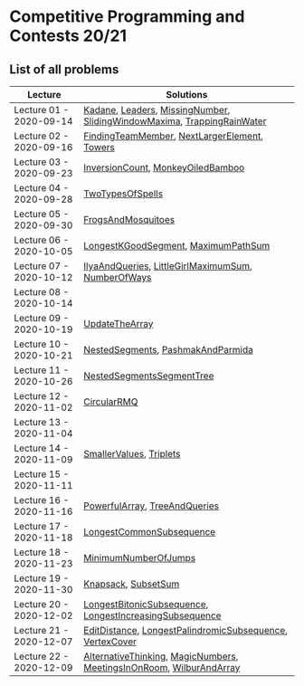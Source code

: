 # Competitive Programming and Contests 20/21

## List of all problems

| Lecture | Solutions |
|---------|----------|
| Lecture 01 - 2020-09-14 | [Kadane][Kadane], [Leaders][Leaders], [MissingNumber][MissingNumber], [SlidingWindowMaxima][SlidingWindowMaxima], [TrappingRainWater][TrappingRainWater] |
| Lecture 02 - 2020-09-16 | [FindingTeamMember][FindingTeamMember], [NextLargerElement][NextLargerElement], [Towers][Towers] |
| Lecture 03 - 2020-09-23 | [InversionCount][InversionCount], [MonkeyOiledBamboo][MonkeyOiledBamboo] |
| Lecture 04 - 2020-09-28 | [TwoTypesOfSpells][TwoTypesOfSpells] |
| Lecture 05 - 2020-09-30 | [FrogsAndMosquitoes][FrogsAndMosquitoes] |
| Lecture 06 - 2020-10-05 | [LongestKGoodSegment][LongestKGoodSegment], [MaximumPathSum][MaximumPathSum] |
| Lecture 07 - 2020-10-12 | [IlyaAndQueries][IlyaAndQueries], [LittleGirlMaximumSum][LittleGirlMaximumSum], [NumberOfWays][NumberOfWays] |
| Lecture 08 - 2020-10-14 | |
| Lecture 09 - 2020-10-19 | [UpdateTheArray][UpdateTheArray] |
| Lecture 10 - 2020-10-21 | [NestedSegments][NestedSegments], [PashmakAndParmida][PashmakAndParmida] |
| Lecture 11 - 2020-10-26 | [NestedSegmentsSegmentTree][NestedSegmentsSegmentTree] |
| Lecture 12 - 2020-11-02 | [CircularRMQ][CircularRMQ] |
| Lecture 13 - 2020-11-04 | |
| Lecture 14 - 2020-11-09 | [SmallerValues][SmallerValues], [Triplets][Triplets] |
| Lecture 15 - 2020-11-11 | |
| Lecture 16 - 2020-11-16 | [PowerfulArray][PowerfulArray], [TreeAndQueries][TreeAndQueries] |
| Lecture 17 - 2020-11-18 | [LongestCommonSubsequence][LongestCommonSubsequence] |
| Lecture 18 - 2020-11-23 | [MinimumNumberOfJumps][MinimumNumberOfJumps]
| Lecture 19 - 2020-11-30 | [Knapsack][Knapsack], [SubsetSum][SubsetSum] |
| Lecture 20 - 2020-12-02 | [LongestBitonicSubsequence][LongestBitonicSubsequence], [LongestIncreasingSubsequence][LongestIncreasingSubsequence] |
| Lecture 21 - 2020-12-07 | [EditDistance][EditDistance], [LongestPalindromicSubsequence][LongestPalindromicSubsequence], [VertexCover][VertexCover] |
| Lecture 22 - 2020-12-09 | [AlternativeThinking][AlternativeThinking], [MagicNumbers][MagicNumbers], [MeetingsInOnRoom][MeetingsInOnRoom], [WilburAndArray][WilburAndArray] |

[Kadane]:                        http://github.com/iwilare/CompetitiveProgramming/blob/master/Lecture%2001%20-%202020-09-14/Kadane.cpp
[Leaders]:                       http://github.com/iwilare/CompetitiveProgramming/blob/master/Lecture%2001%20-%202020-09-14/Leaders.cpp
[MissingNumber]:                 http://github.com/iwilare/CompetitiveProgramming/blob/master/Lecture%2001%20-%202020-09-14/MissingNumber.cpp
[SlidingWindowMaxima]:           http://github.com/iwilare/CompetitiveProgramming/blob/master/Lecture%2001%20-%202020-09-14/SlidingWindowMaxima.cpp
[TrappingRainWater]:             http://github.com/iwilare/CompetitiveProgramming/blob/master/Lecture%2001%20-%202020-09-14/TrappingRainWater.cpp
[FindingTeamMember]:             http://github.com/iwilare/CompetitiveProgramming/blob/master/Lecture%2002%20-%202020-09-16/FindingTeamMember.cpp
[NextLargerElement]:             http://github.com/iwilare/CompetitiveProgramming/blob/master/Lecture%2002%20-%202020-09-16/NextLargerElement.cpp
[Towers]:                        http://github.com/iwilare/CompetitiveProgramming/blob/master/Lecture%2002%20-%202020-09-16/Towers.cpp
[InversionCount]:                http://github.com/iwilare/CompetitiveProgramming/blob/master/Lecture%2003%20-%202020-09-23/InversionCount.cpp
[MonkeyOiledBamboo]:             http://github.com/iwilare/CompetitiveProgramming/blob/master/Lecture%2003%20-%202020-09-23/MonkeyOiledBamboo.cpp
[TwoTypesOfSpells]:              http://github.com/iwilare/CompetitiveProgramming/blob/master/Lecture%2004%20-%202020-09-28/TwoTypesOfSpells.cpp
[FrogsAndMosquitoes]:            http://github.com/iwilare/CompetitiveProgramming/blob/master/Lecture%2005%20-%202020-09-30/FrogsAndMosquitoes.cpp
[LongestKGoodSegment]:           http://github.com/iwilare/CompetitiveProgramming/blob/master/Lecture%2006%20-%202020-10-05/LongestKGoodSegment.cpp
[MaximumPathSum]:                http://github.com/iwilare/CompetitiveProgramming/blob/master/Lecture%2006%20-%202020-10-05/MaximumPathSum.cpp
[IlyaAndQueries]:                http://github.com/iwilare/CompetitiveProgramming/blob/master/Lecture%2007%20-%202020-10-12/IlyaAndQueries.cpp
[LittleGirlMaximumSum]:          http://github.com/iwilare/CompetitiveProgramming/blob/master/Lecture%2007%20-%202020-10-12/LittleGirlMaximumSum.cpp
[NumberOfWays]:                  http://github.com/iwilare/CompetitiveProgramming/blob/master/Lecture%2007%20-%202020-10-12/NumberOfWays.cpp
[UpdateTheArray]:                http://github.com/iwilare/CompetitiveProgramming/blob/master/Lecture%2009%20-%202020-10-19/UpdateTheArray.cpp
[NestedSegments]:                http://github.com/iwilare/CompetitiveProgramming/blob/master/Lecture%2010%20-%202020-10-21/NestedSegments.cpp
[PashmakAndParmida]:             http://github.com/iwilare/CompetitiveProgramming/blob/master/Lecture%2010%20-%202020-10-21/PashmakAndParmida.cpp
[NestedSegmentsSegmentTree]:     http://github.com/iwilare/CompetitiveProgramming/blob/master/Lecture%2011%20-%202020-10-26/NestedSegmentsSegmentTree.cpp
[CircularRMQ]:                   http://github.com/iwilare/CompetitiveProgramming/blob/master/Lecture%2012%20-%202020-11-02/CircularRMQ.cpp
[SmallerValues]:                 http://github.com/iwilare/CompetitiveProgramming/blob/master/Lecture%2014%20-%202020-11-09/SmallerValues.cpp
[Triplets]:                      http://github.com/iwilare/CompetitiveProgramming/blob/master/Lecture%2014%20-%202020-11-09/Triplets.cpp
[PowerfulArray]:                 http://github.com/iwilare/CompetitiveProgramming/blob/master/Lecture%2016%20-%202020-11-16/PowerfulArray.cpp
[TreeAndQueries]:                http://github.com/iwilare/CompetitiveProgramming/blob/master/Lecture%2016%20-%202020-11-16/TreeAndQueries.cpp
[LongestCommonSubsequence]:      http://github.com/iwilare/CompetitiveProgramming/blob/master/Lecture%2017%20-%202020-11-18/LongestCommonSubsequence.cpp
[MinimumNumberOfJumps]:          http://github.com/iwilare/CompetitiveProgramming/blob/master/Lecture%2018%20-%202020-11-23/MinimumNumberOfJumps.cpp
[Knapsack]:                      http://github.com/iwilare/CompetitiveProgramming/blob/master/Lecture%2019%20-%202020-11-30/Knapsack.cpp
[SubsetSum]:                     http://github.com/iwilare/CompetitiveProgramming/blob/master/Lecture%2019%20-%202020-11-30/SubsetSum.cpp
[LongestBitonicSubsequence]:     http://github.com/iwilare/CompetitiveProgramming/blob/master/Lecture%2020%20-%202020-12-02/LongestBitonicSubsequence.cpp
[LongestIncreasingSubsequence]:  http://github.com/iwilare/CompetitiveProgramming/blob/master/Lecture%2020%20-%202020-12-02/LongestIncreasingSubsequence.cpp
[EditDistance]:                  http://github.com/iwilare/CompetitiveProgramming/blob/master/Lecture%2021%20-%202020-12-07/EditDistance.cpp
[LongestPalindromicSubsequence]: http://github.com/iwilare/CompetitiveProgramming/blob/master/Lecture%2021%20-%202020-12-07/LongestPalindromicSubsequence.cpp
[VertexCover]:                   http://github.com/iwilare/CompetitiveProgramming/blob/master/Lecture%2021%20-%202020-12-07/VertexCover.cpp
[AlternativeThinking]:           http://github.com/iwilare/CompetitiveProgramming/blob/master/Lecture%2022%20-%202020-12-09/AlternativeThinking.cpp
[MagicNumbers]:                  http://github.com/iwilare/CompetitiveProgramming/blob/master/Lecture%2022%20-%202020-12-09/MagicNumbers.cpp
[MeetingsInOnRoom]:              http://github.com/iwilare/CompetitiveProgramming/blob/master/Lecture%2022%20-%202020-12-09/MeetingsInOnRoom.cpp
[WilburAndArray]:                http://github.com/iwilare/CompetitiveProgramming/blob/master/Lecture%2022%20-%202020-12-09/WilburAndArray.cpp
